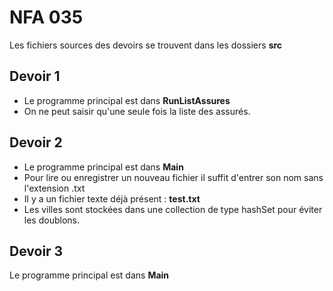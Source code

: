 # NFA 035

Les fichiers sources des devoirs se trouvent dans les dossiers **src**   

## Devoir 1
* Le programme principal est dans **RunListAssures**
* On ne peut saisir qu'une seule fois la liste des assurés.

## Devoir 2
* Le programme principal est dans **Main**    
* Pour lire ou enregistrer un nouveau fichier il suffit d'entrer son nom sans l'extension .txt
* Il y a un fichier texte déjà présent : **test.txt**  
* Les villes sont stockées dans une collection de type hashSet pour éviter les doublons.

## Devoir 3
Le programme principal est dans **Main**
